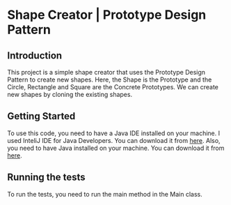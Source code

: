 # Shape Creator | Prototype Design Pattern

## Introduction

This project is a simple shape creator that uses the Prototype Design Pattern to create new shapes.
Here, the Shape is the Prototype and the Circle, Rectangle and Square are the Concrete Prototypes.
We can create new shapes by cloning the existing shapes.

## Getting Started

To use this code, you need to have a Java IDE installed on your machine. I used InteliJ IDE for Java Developers. You can download it from [here](https://www.jetbrains.com/idea/download/#section=windows).
Also, you need to have Java installed on your machine. You can download it from [here](https://www.java.com/en/download/).

## Running the tests

To run the tests, you need to run the main method in the Main class.
